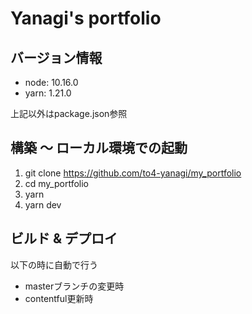 # Yanagi's portfolio

## バージョン情報

- node: 10.16.0
- yarn: 1.21.0

上記以外はpackage.json参照

## 構築 〜 ローカル環境での起動

1. git clone https://github.com/to4-yanagi/my_portfolio
2. cd my_portfolio
3. yarn
4. yarn dev

## ビルド & デプロイ

以下の時に自動で行う
- masterブランチの変更時
- contentful更新時
